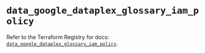 # `data_google_dataplex_glossary_iam_policy`

Refer to the Terraform Registry for docs: [`data_google_dataplex_glossary_iam_policy`](https://registry.terraform.io/providers/hashicorp/google-beta/6.40.0/docs/data-sources/google_dataplex_glossary_iam_policy).
